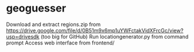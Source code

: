 # geoguesser
Download and extract regions.zip from https://drive.google.com/file/d/0B51m9x6mp1uYWFctakVidXFrcGc/view?usp=drivesdk (too big for GitHub)
Run locationgenerator.py from command prompt
Access web interface from frontend/
